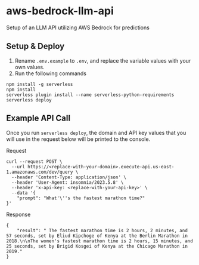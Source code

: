 # aws-bedrock-llm-api
Setup of an LLM API utilizing AWS Bedrock for predictions

## Setup & Deploy
1. Rename `.env.example` to `.env`, and replace the variable values with your own values.
1. Run the following commands

```
npm install -g serverless
npm install
serverless plugin install --name serverless-python-requirements
serverless deploy
```

## Example API Call
Once you run `serverless deploy`, the domain and API key values that you will use in the request below will be printed to the console.

Request
```
curl --request POST \
  --url https://<replace-with-your-domain>.execute-api.us-east-1.amazonaws.com/dev/query \
  --header 'Content-Type: application/json' \
  --header 'User-Agent: insomnia/2023.5.8' \
  --header 'x-api-key: <replace-with-your-api-key>' \
  --data '{
	"prompt": "What'\''s the fastest marathon time?"
}'
```

Response
```
{
	"result": " The fastest marathon time is 2 hours, 2 minutes, and 57 seconds, set by Eliud Kipchoge of Kenya at the Berlin Marathon in 2018.\n\nThe women's fastest marathon time is 2 hours, 15 minutes, and 25 seconds, set by Brigid Kosgei of Kenya at the Chicago Marathon in 2019."
}
```
